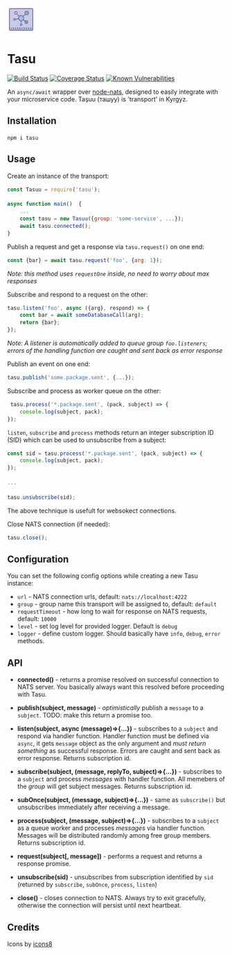 ![icon]

Tasu
====

[![Build Status](https://travis-ci.org/yentsun/tasu.svg?branch=master)](https://travis-ci.org/yentsun/tasu)
[![Coverage Status](https://coveralls.io/repos/github/yentsun/tasu/badge.svg?branch=master)](https://coveralls.io/github/yentsun/tasu?branch=master)
[![Known Vulnerabilities](https://snyk.io/test/github/yentsun/tasu/badge.svg?targetFile=package.json)](https://snyk.io/test/github/yentsun/tasu?targetFile=package.json)

An `async/await` wrapper over [node-nats](https://github.com/nats-io/node-nats),
designed to easily integrate with your microservice code. Taşuu (ташуу)
is 'transport' in Kyrgyz.


Installation
------------

```
npm i tasu
```

Usage
-----

Create an instance of the transport:

```js
const Tasuu = require('tasu');

async function main()  {
    ...
    const tasu = new Tasuu({group: 'some-service', ...});
    await tasu.connected();
}

```


Publish a request and get a response via `tasu.request()` on one end:

```js
const {bar} = await tasu.request('foo', {arg: 1});
```
_Note: this method uses `requestOne` inside, no need to worry about max  
responses_ 


Subscribe and respond to a request on the other:

```js
tasu.listen('foo', async ({arg}, respond) => {
    const bar = await someDatabaseCall(arg);
    return {bar};
});
```


_Note: A listener is automatically added to queue group `foo.listeners`;
errors of the handling function are caught and sent back as error response_


Publish an event on one end:

```js
tasu.publish('some.package.sent', {...});
```

Subscribe and process as worker queue on the other:

```js
 tasu.process('*.package.sent', (pack, subject) => {
    console.log(subject, pack);
});
```

`listen`, `subscribe` and `process` methods return an integer
subscription ID (SID) which can be used to unsubscribe from a subject:

```js
const sid = tasu.process('*.package.sent', (pack, subject) => {
    console.log(subject, pack);
});

...

tasu.unsubscribe(sid);
```
The above technique is usefult for websokect connections.


Close NATS connection (if needed):

```js
tasu.close();
```


Configuration
-------------

You can set the following config options while creating a new Tasu
instance:

- `url` - NATS connection urls, default: `nats://localhost:4222`
- `group` - group name this transport will be assigned to, default: `default`
- `requestTimeout` - how long to wait for response on NATS requests,
  default: `10000`
- `level` - set log level for provided logger. Default is `debug`
- `logger` - define custom logger. Should basically have `info`,
  `debug`, `error` methods.


API
---

- **connected()** - returns a promise resolved on successful connection to
  NATS server. You basically always want this resolved before proceeding
  with Tasu.

- **publish(subject, message)** - *optimistically* publish a `message`
  to a `subject`. TODO: make this return a promise too.

- **listen(subject, async (message)=>{...})** - subscribes to a `subject`
  and respond via handler function. Handler function must be defined via
  `async`, it gets `message` object as the only argument and *must
  return something* as successful response. Errors are caught and sent
  back as error response. Returns subscription id.

- **subscribe(subject, (message, replyTo, subject)=>{...})** - subscribes
  to a `subject` and process *messages* with handler function. All
  memebers of the *group* will get subject messages. Returns subscription
  id.

- **subOnce(subject, (message, subject)=>{...})** - same as `subscribe()`
  but unsubscribes immediately after receiving a message.

- **process(subject, (message, subject)=>{...})** - subscribes to a
  `subject` as a queue worker and processes *messages* via handler
  function. Messages will be distributed randomly among free group
  members. Returns subscription id.

- **request(subject\[, message\])** - performs a request and returns a
  response promise.

- **unsubscribe(sid)** - unsubscribes from subscription identified by
  `sid` (returned by `subscribe`, `subOnce`, `process`, `listen`)

- **close()** - closes connection to NATS. Always try to exit gracefully,
  otherwise the connection will persist until next heartbeat.


Credits
-------

Icons by [icons8](https://icons8.com)

[icon]: icons8-hub-64.png
